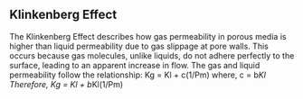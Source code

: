 ## Klinkenberg Effect
The Klinkenberg Effect describes how gas permeability in porous media is higher than liquid permeability due to gas slippage at pore walls. This occurs because gas molecules, unlike liquids, do not adhere perfectly to the surface, leading to an apparent increase in flow.
The gas and liquid permeability follow the relationship:
        Kg = Kl + c(1/Pm)
where,
    c = b*Kl
Therefore,
            Kg = Kl + b*Kl(1/Pm)